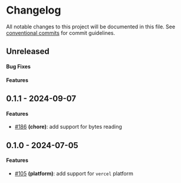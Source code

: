 # Changelog
All notable changes to this project will be documented in this file. See [conventional commits](https://www.conventionalcommits.org/) for commit guidelines.

## Unreleased
#### Bug Fixes

#### Features

## 0.1.1 - 2024-09-07
#### Features
- [#186](../../pull/186) **(chore)**: add support for bytes reading


## 0.1.0 - 2024-07-05
#### Features
- [#105](../../pull/105) **(platform)**: add support for `vercel` platform
